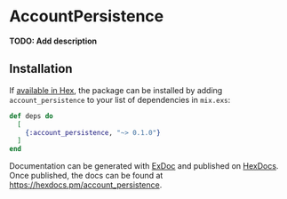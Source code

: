 # AccountPersistence

**TODO: Add description**

## Installation

If [available in Hex](https://hex.pm/docs/publish), the package can be installed
by adding `account_persistence` to your list of dependencies in `mix.exs`:

```elixir
def deps do
  [
    {:account_persistence, "~> 0.1.0"}
  ]
end
```

Documentation can be generated with [ExDoc](https://github.com/elixir-lang/ex_doc)
and published on [HexDocs](https://hexdocs.pm). Once published, the docs can
be found at <https://hexdocs.pm/account_persistence>.

